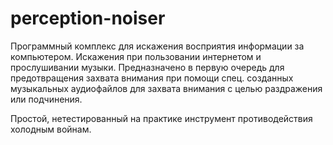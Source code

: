 # perception-noiser
Программный комплекс для искажения восприятия информации за компьютером. Искажения при пользовании интернетом и прослушивании музыки.
Предназначено в первую очередь для предотвращения захвата внимания при помощи спец. созданных музыкальных аудиофайлов для захвата внимания с целью раздражения или подчинения.

Простой, нетестированный на практике инструмент противодействия холодным войнам.
